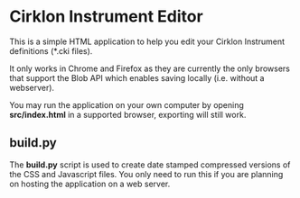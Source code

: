 Cirklon Instrument Editor
=========================

This is a simple HTML application to help you edit your Cirklon Instrument definitions (\*.cki files).

It only works in Chrome and Firefox as they are currently the only browsers that support the Blob API which enables saving locally (i.e. without a webserver).

You may run the application on your own computer by opening **src/index.html** in a supported browser, exporting will still work.

build.py
--------

The **build.py** script is used to create date stamped compressed versions of the CSS and Javascript files. You only need to run this if you are planning on hosting the application on a web server.

